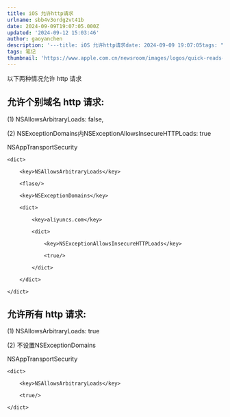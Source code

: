 ```yaml
---
title: iOS 允许http请求
urlname: sbb4v3ordg2vt41b
date: 2024-09-09T19:07:05.000Z
updated: '2024-09-12 15:03:46'
author: gaoyanchen
description: '---title: iOS 允许http请求date: 2024-09-09 19:07:05tags: "笔记"thumbnail: "https://www.apple.com.cn/newsroom/images/logos/quick-reads-logos/Apple-logo.jp...'
tags: 笔记
thumbnail: 'https://www.apple.com.cn/newsroom/images/logos/quick-reads-logos/Apple-logo.jpg.square_social.jpg'
---
```

以下两种情况允许 http 请求

## 允许个别域名 http 请求:
(1) NSAllowsArbitraryLoads: false,

(2) NSExceptionDomains内NSExceptionAllowsInsecureHTTPLoads: true

<key>NSAppTransportSecurity</key>

	<dict>

		<key>NSAllowsArbitraryLoads</key>

		<flase/>

		<key>NSExceptionDomains</key>

		<dict>

			<key>aliyuncs.com</key>

			<dict>

				<key>NSExceptionAllowsInsecureHTTPLoads</key>

				<true/>

			</dict>

		</dict>

	</dict>



## 允许所有 http 请求:
(1) NSAllowsArbitraryLoads: true

(2) 不设置NSExceptionDomains

<key>NSAppTransportSecurity</key>

	<dict>

		<key>NSAllowsArbitraryLoads</key>

		<true/>

	</dict>







